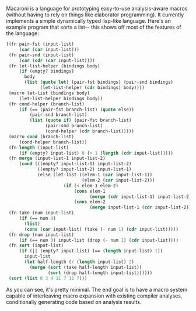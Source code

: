Macaroni is a language for prototyping easy-to-use analysis-aware macros
(without having to rely on things like elaborator programming). It currently
implements a simple dynamically typed lisp-like language. Here's an example
program that sorts a list-- this shows off most of the features of the
language:

```lisp
((fn pair-fst (input-list)
     (car (car input-list)))
 (fn pair-snd (input-list)
     (car (cdr (car input-list))))
 (fn let-list-helper (bindings body)
     (if (empty? bindings)
       body
       (list (quote let) (pair-fst bindings) (pair-snd bindings)
             (let-list-helper (cdr bindings) body))))
 (macro let-list (bindings body)
     (let-list-helper bindings body))
 (fn cond-helper (branch-list)
     (if (== (pair-fst branch-list) (quote else))
         (pair-snd branch-list)
         (list (quote if) (pair-fst branch-list)
               (pair-snd branch-list)
               (cond-helper (cdr branch-list)))))
 (macro cond (branch-list)
     (cond-helper branch-list))
 (fn length (input-list)
     (if (empty? input-list) 0 (+ 1 (length (cdr input-list)))))
 (fn merge (input-list-1 input-list-2)
     (cond (((empty? input-list-1) input-list-2)
            ((empty? input-list-2) input-list-1)
            (else (let-list ((elem-1 (car input-list-1))
                             (elem-2 (car input-list-2)))
                      (if (< elem-1 elem-2)
                          (cons elem-1
                                (merge (cdr input-list-1) input-list-2))
                          (cons elem-2
                                (merge input-list-1 (cdr input-list-2)))))))))
 (fn take (num input-list)
     (if (== num 0)
       (list)
       (cons (car input-list) (take (- num 1) (cdr input-list)))))
 (fn drop (num input-list)
     (if (== num 0) input-list (drop (- num 1) (cdr input-list))))
 (fn sort (input-list)
     (if (|| (empty? input-list) (== (length input-list) 1))
       input-list
       (let half-length (/ (length input-list) 2)
         (merge (sort (take half-length input-list))
                (sort (drop half-length input-list))))))
 (sort (list 8 3 4 11 7 11 7)))

```

As you can see, it's pretty minimal. The end goal is to have a macro system
capable of interleaving macro expansion with existing compiler analyses,
conditionally generating code based on analysis results. 
